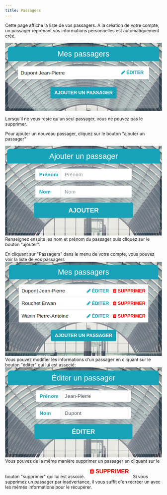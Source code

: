 ```yaml
---
title: Passagers
---
```


Cette page affiche la liste de vos passagers.
A la création de votre compte, un passager reprenant vos informations personnelles est automatiquement créé.

![unique_passager](img/passager/un_passager.png)

Lorsqu'il ne vous reste qu'un seul passager, vous ne pouvez pas le supprimer.

Pour ajouter un nouveau passager, cliquez sur le bouton "ajouter un passager"

![ajouter_passager](img/passager/ajouter_passager.png)
Renseignez ensuite les nom et prénom du passager puis cliquez sur le bouton "ajouter".

En cliquant sur "Passagers" dans le menu de votre compte, vous pouvez voir la liste de vos passagers
![liste_passagers](img/passager/passagers.png)
Vous pouvez modifier les informations d'un passager en cliquant sur le bouton "éditer" qui lui est associé:
![editer_passager](img/passager/editer_passager.png)
Vous pouvez de la même manière supprimer un passager en cliquant sur le bouton "supprimer" qui lui est associé.
![supprimer_passager](img/passager/supprimer.png)
Si vous supprimez un passager par inadvertance, il vous suffit d'en recréer un avec les mêmes informations pour le récupérer.
